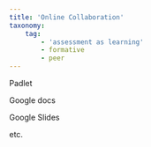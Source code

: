 ```yaml
---
title: 'Online Collaboration'
taxonomy:
    tag:
        - 'assessment as learning'
        - formative
        - peer
---
```


Padlet

Google docs

Google Slides


etc.
